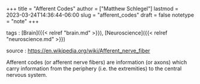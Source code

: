 +++
title = "Afferent Codes"
author = ["Matthew Schlegel"]
lastmod = 2023-03-24T14:36:44-06:00
slug = "afferent_codes"
draft = false
notetype = "note"
+++

tags
: [Brain]({{< relref "brain.md" >}}), [Neuroscience]({{< relref "neuroscience.md" >}})

source
: <https://en.wikipedia.org/wiki/Afferent_nerve_fiber>

Afferent codes (or afferent nerve fibers) are information (or axons) which carry information from the periphery (i.e. the extremities) to the central nervous system.
